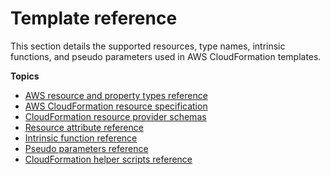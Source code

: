 # Template reference<a name="template-reference"></a>

This section details the supported resources, type names, intrinsic functions, and pseudo parameters used in AWS CloudFormation templates\.

**Topics**
+ [AWS resource and property types reference](aws-template-resource-type-ref.md)
+ [AWS CloudFormation resource specification](cfn-resource-specification.md)
+ [CloudFormation resource provider schemas](resource-type-schemas.md)
+ [Resource attribute reference](aws-product-attribute-reference.md)
+ [Intrinsic function reference](intrinsic-function-reference.md)
+ [Pseudo parameters reference](pseudo-parameter-reference.md)
+ [CloudFormation helper scripts reference](cfn-helper-scripts-reference.md)